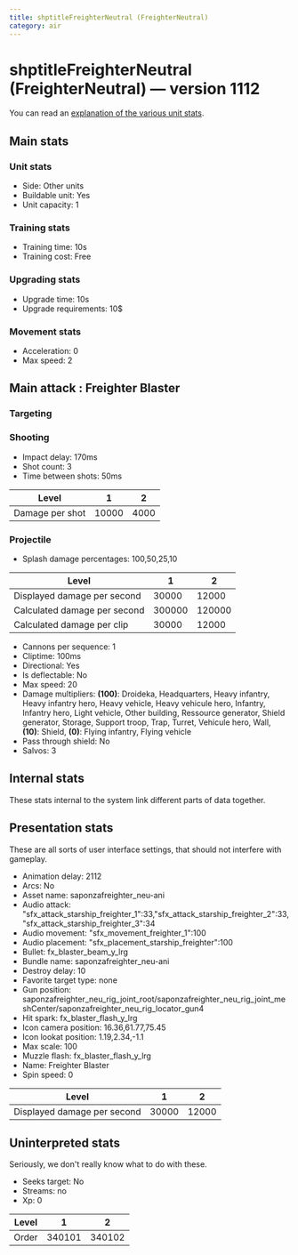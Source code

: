 ```yaml
---
title: shptitleFreighterNeutral (FreighterNeutral)
category: air
---
```


# shptitleFreighterNeutral (FreighterNeutral) — version 1112

You can read an [explanation  of the various unit stats](unitexplained.md).

## Main stats

### Unit stats

  * Side: Other units
  * Buildable unit: Yes
  * Unit capacity: 1

### Training stats

  * Training time: 10s
  * Training cost: Free

### Upgrading stats

  * Upgrade time: 10s
  * Upgrade requirements: 10$

### Movement stats

  * Acceleration: 0
  * Max speed: 2

## Main attack : Freighter Blaster

### Targeting


### Shooting

  * Impact delay: 170ms
  * Shot count: 3
  * Time between shots: 50ms

|Level          |1    |2   |
|---------------|-----|----|
|Damage per shot|10000|4000|


### Projectile

  * Splash damage percentages: 100,50,25,10

|Level                       |1     |2     |
|----------------------------|------|------|
|Displayed damage per second |30000 |12000 |
|Calculated damage per second|300000|120000|
|Calculated damage per clip  |30000 |12000 |


  * Cannons per sequence: 1
  * Cliptime: 100ms
  * Directional: Yes
  * Is deflectable: No
  * Max speed: 20
  * Damage multipliers: **(100)**: Droideka, Headquarters, Heavy infantry, Heavy infantry hero, Heavy vehicle, Heavy vehicule hero, Infantry, Infantry hero, Light vehicle, Other building, Ressource generator, Shield generator, Storage, Support troop, Trap, Turret, Vehicule hero, Wall, **(10)**: Shield, **(0)**: Flying infantry, Flying vehicle
  * Pass through shield: No
  * Salvos: 3

## Internal stats

These stats internal to the system link different parts of data together.


## Presentation stats

These are all sorts of user interface settings, that should not interfere with gameplay.

  * Animation delay: 2112
  * Arcs: No
  * Asset name: saponzafreighter_neu-ani
  * Audio attack: "sfx_attack_starship_freighter_1":33,"sfx_attack_starship_freighter_2":33,"sfx_attack_starship_freighter_3":34
  * Audio movement: "sfx_movement_freighter_1":100
  * Audio placement: "sfx_placement_starship_freighter":100
  * Bullet: fx_blaster_beam_y_lrg
  * Bundle name: saponzafreighter_neu-ani
  * Destroy delay: 10
  * Favorite target type: none
  * Gun position: saponzafreighter_neu_rig_joint_root/saponzafreighter_neu_rig_joint_meshCenter/saponzafreighter_neu_rig_locator_gun4
  * Hit spark: fx_blaster_flash_y_lrg
  * Icon camera position: 16.36,61.77,75.45
  * Icon lookat position: 1.19,2.34,-1.1
  * Max scale: 100
  * Muzzle flash: fx_blaster_flash_y_lrg
  * Name: Freighter Blaster
  * Spin speed: 0

|Level                      |1    |2    |
|---------------------------|-----|-----|
|Displayed damage per second|30000|12000|


## Uninterpreted stats

Seriously, we don't really know what to do with these.

  * Seeks target: No
  * Streams: no
  * Xp: 0

|Level|1     |2     |
|-----|------|------|
|Order|340101|340102|


